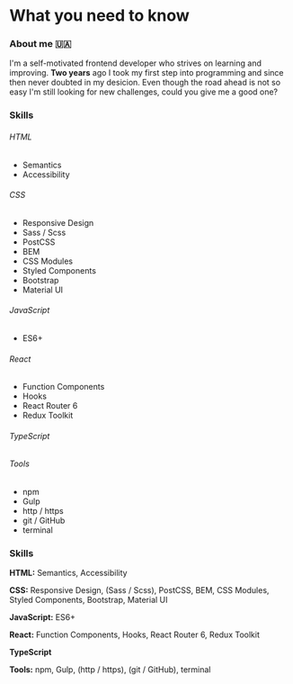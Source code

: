 # What you need to know

### About me 🇺🇦
I'm a self-motivated frontend developer who strives on learning and improving. **Two years** ago I took my first step into programming and since then never doubted in my desicion. Even though the road ahead is not so easy I'm still looking for new challenges, could you give me a good one?

### Skills
###### HTML
  * Semantics
  * Accessibility
  
###### CSS
  * Responsive Design
  * Sass / Scss
  * PostCSS
  * BEM
  * CSS Modules
  * Styled Components
  * Bootstrap
  * Material UI
  
###### JavaScript
  * ES6+
  
###### React
  * Function Components
  * Hooks
  * React Router 6
  * Redux Toolkit
  
###### TypeScript

###### Tools
  * npm
  * Gulp
  * http / https
  * git / GitHub
  * terminal

### Skills
**HTML:** Semantics, Accessibility
  
**CSS:** Responsive Design, (Sass / Scss), PostCSS, BEM, CSS Modules, Styled Components, Bootstrap, Material UI
  
**JavaScript:** ES6+
  
**React:** Function Components, Hooks, React Router 6, Redux Toolkit
  
**TypeScript**

**Tools:** npm, Gulp, (http / https), (git / GitHub), terminal
